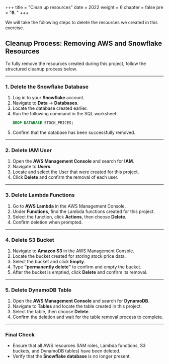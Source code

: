 +++
title = "Clean up resources"
date = 2022
weight = 6
chapter = false
pre = "<b>6. </b>"
+++

We will take the following steps to delete the resources we created in this exercise.

## **Cleanup Process: Removing AWS and Snowflake Resources**  

To fully remove the resources created during this project, follow the structured cleanup process below.  

---

### **1. Delete the Snowflake Database**  
1. Log in to your **Snowflake** account.  
2. Navigate to **Data** → **Databases**.  
3. Locate the database created earlier.  
4. Run the following command in the SQL worksheet:  
   ```sql
   DROP DATABASE STOCK_PRICES;
   ```
5. Confirm that the database has been successfully removed.  

---

### **2. Delete IAM User**  
1. Open the **AWS Management Console** and search for **IAM**.  
2. Navigate to **Users**.  
3. Locate and select the User that were created for this project.  
4. Click **Delete** and confirm the removal of each user.  

---

### **3. Delete Lambda Functions**  
1. Go to **AWS Lambda** in the AWS Management Console.  
2. Under **Functions**, find the Lambda functions created for this project.  
3. Select the function, click **Actions**, then choose **Delete**.  
4. Confirm deletion when prompted.  

---

### **4. Delete S3 Bucket**  
1. Navigate to **Amazon S3** in the AWS Management Console.  
2. Locate the bucket created for storing stock price data.  
3. Select the bucket and click **Empty**.  
4. Type **"permanently delete"** to confirm and empty the bucket.  
5. After the bucket is emptied, click **Delete** and confirm its removal.  

---

### **5. Delete DynamoDB Table**  
1. Open the **AWS Management Console** and search for **DynamoDB**.  
2. Navigate to **Tables** and locate the table created in this project.  
3. Select the table, then choose **Delete**.  
4. Confirm the deletion and wait for the table removal process to complete.  

---

### **Final Check**  
- Ensure that all AWS resources (IAM roles, Lambda functions, S3 buckets, and DynamoDB tables) have been deleted.  
- Verify that the **Snowflake database** is no longer present.  
